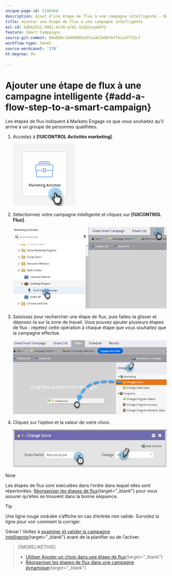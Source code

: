 ```yaml
---
unique-page-id: 1146944
description: Ajout d’une étape de flux à une campagne intelligente - Documents Marketo - Documentation du produit
title: Ajouter une étape de flux à une campagne intelligente
exl-id: bd842551-b981-4cd9-a742-321b1ceab872
feature: Smart Campaigns
source-git-commit: 09a656c3a0d0002edfa1a61b987bff4c1dff33cf
workflow-type: tm+mt
source-wordcount: '170'
ht-degree: 9%

---
```


# Ajouter une étape de flux à une campagne intelligente {#add-a-flow-step-to-a-smart-campaign}

Les étapes de flux indiquent à Marketo Engage ce que vous souhaitez qu’il arrive à un groupe de personnes qualifiées.

1. Accédez à **[!UICONTROL Activités marketing]**.

   ![](assets/add-a-flow-step-to-a-smart-campaign-1.png)

1. Sélectionnez votre campagne intelligente et cliquez sur **[!UICONTROL Flux]**.

   ![](assets/add-a-flow-step-to-a-smart-campaign-2.png)

1. Saisissez pour rechercher une étape de flux, puis faites-la glisser et déposez-la sur la zone de travail. Vous pouvez ajouter plusieurs étapes de flux : répétez cette opération à chaque étape que vous souhaitez que la campagne effectue.

   ![](assets/add-a-flow-step-to-a-smart-campaign-3.png)

1. Cliquez sur l’option et la valeur de votre choix.

   ![](assets/add-a-flow-step-to-a-smart-campaign-4.png)

>[!NOTE]
>
>Les étapes de flux sont exécutées dans l’ordre dans lequel elles sont répertoriées. [Réorganiser les étapes de flux](/help/marketo/product-docs/core-marketo-concepts/smart-campaigns/flow-actions/reorder-the-flow-steps-in-a-smart-campaign.md){target="_blank"} pour vous assurer qu’elles se trouvent dans la bonne séquence.

>[!TIP]
>
>Une ligne rouge ondulée s’affiche en cas d’entrée non valide. Survolez la ligne pour voir comment la corriger.

Génial ! Veillez à [examiner et valider la campagne intelligente](/help/marketo/product-docs/core-marketo-concepts/smart-campaigns/creating-a-smart-campaign/smart-campaign-checklist.md){target="_blank"} avant de la planifier ou de l’activer.

>[!MORELIKETHIS]
>
>* [Utiliser Ajouter un choix dans une étape de flux](/help/marketo/product-docs/core-marketo-concepts/smart-campaigns/flow-actions/use-add-choice-in-a-flow-step.md){target="_blank"}
>* [Réorganiser les étapes de flux dans une campagne dynamique](/help/marketo/product-docs/core-marketo-concepts/smart-campaigns/flow-actions/reorder-the-flow-steps-in-a-smart-campaign.md){target="_blank"}
